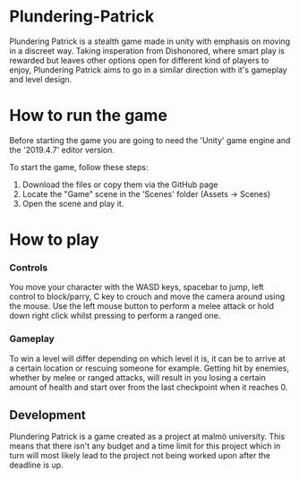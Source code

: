# Plundering-Patrick

Plundering Patrick is a stealth game made in unity with emphasis on moving in a discreet way. Taking insperation from Dishonored, where smart play is rewarded but leaves other options open for different kind of players to enjoy, Plundering Patrick aims to go in a similar direction with it's gameplay and level design.

# How to run the game
Before starting the game you are going to need the 'Unity' game engine and the '2019.4.7' editor version.

To start the game, follow these steps:

1. Download the files or copy them via the GitHub page
2. Locate the "Game" scene in the 'Scenes' folder (Assets -> Scenes)
3. Open the scene and play it.

# How to play

### Controls
You move your character with the WASD keys, spacebar to jump, left control to block/parry, C key to crouch and move the camera around using the mouse. Use the left mouse button to perform a melee attack or hold down right click whilst pressing to perform a ranged one.

### Gameplay
To win a level will differ depending on which level it is, it can be to arrive at a certain location or rescuing someone for example. Getting hit by enemies, whether by melee or ranged attacks, will result in you losing a certain amount of health and start over from the last checkpoint when it reaches 0.

## Development 
Plundering Patrick is a game created as a project at malmö university. This means that there isn't any budget and a time limit for this project which in turn will most likely lead to the project not being worked upon after the deadline is up.

